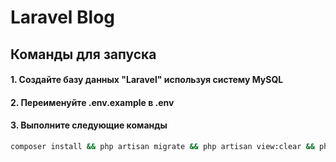 # Laravel Blog
## Команды для запуска
#### 1. Создайте базу данных "Laravel" используя систему MySQL
#### 2. Переименуйте .env.example в .env
#### 3. Выполните следующие команды
```bash
composer install && php artisan migrate && php artisan view:clear && php artisan cache:clear && php artisan storage:link && npm install && npm run dev && php artisan serve
```